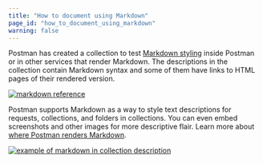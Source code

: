 ```yaml
---
title: "How to document using Markdown"
page_id: "how_to_document_using_markdown"
warning: false
---
```


Postman has created a collection to test [Markdown styling](https://documenter.getpostman.com/view/33232/markdown-in-api-documentation/JsGc) inside Postman or in other services that render Markdown. The descriptions in the collection contain Markdown syntax and some of them have links to HTML pages of their rendered version. 

[![markdown reference](https://s3.amazonaws.com/postman-static-getpostman-com/postman-docs/59188697.png)](https://s3.amazonaws.com/postman-static-getpostman-com/postman-docs/59188697.png)

Postman supports Markdown as a way to style text descriptions for requests, collections, and folders in collections. You can even embed screenshots and other images for more descriptive flair. Learn more about [where Postman renders Markdown](/docs/postman/collections/using_markdown_for_descriptions).

[![example of markdown in collection description](https://s3.amazonaws.com/postman-static-getpostman-com/postman-docs/WS-docs-markdown-p2.png)](https://s3.amazonaws.com/postman-static-getpostman-com/postman-docs/WS-docs-markdown-p2.png)
